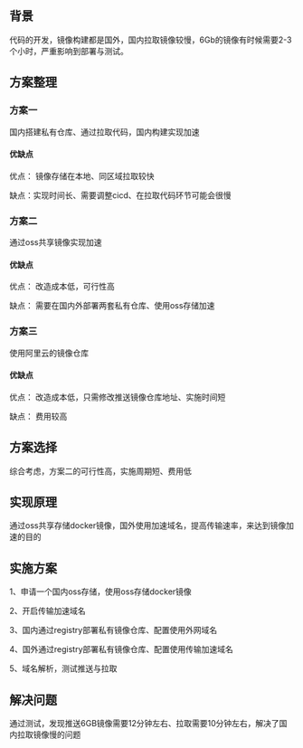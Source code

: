 ## 背景

代码的开发，镜像构建都是国外，国内拉取镜像较慢，6Gb的镜像有时候需要2-3个小时，严重影响到部署与测试。

## 方案整理

### 方案一

国内搭建私有仓库、通过拉取代码，国内构建实现加速

#### 优缺点

优点： 镜像存储在本地、同区域拉取较快

缺点：实现时间长、需要调整cicd、在拉取代码环节可能会很慢

### 方案二

通过oss共享镜像实现加速

#### 优缺点

优点： 改造成本低，可行性高

缺点： 需要在国内外部署两套私有仓库、使用oss存储加速

### 方案三

使用阿里云的镜像仓库

#### 优缺点

优点： 改造成本低，只需修改推送镜像仓库地址、实施时间短

缺点： 费用较高

## 方案选择

综合考虑，方案二的可行性高，实施周期短、费用低

## 实现原理

通过oss共享存储docker镜像，国外使用加速域名，提高传输速率，来达到镜像加速的目的

## 实施方案

1、申请一个国内oss存储，使用oss存储docker镜像

2、开启传输加速域名

3、国内通过registry部署私有镜像仓库、配置使用外网域名

4、国外通过registry部署私有镜像仓库、配置使用传输加速域名

5、域名解析，测试推送与拉取

## 解决问题

通过测试，发现推送6GB镜像需要12分钟左右、拉取需要10分钟左右，解决了国内拉取镜像慢的问题